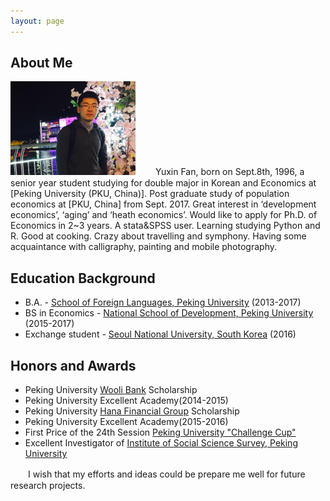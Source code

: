 ```yaml
---
layout: page
---
```


## About Me

<img src="/images/fyxhg.png" class="floatpic" width="200" height="150">
　　Yuxin Fan, born on Sept.8th, 1996, a senior year student studying for double major in Korean and Economics at [Peking University (PKU, China)]. Post graduate study of population economics at [PKU, China] from Sept. 2017. Great interest in ‘development economics’, ‘aging’ and ‘heath economics’. Would like to apply for Ph.D. of Economics in 2~3 years. A stata&SPSS user. Learning studying Python and R.  Good at cooking. Crazy about travelling and symphony. Having some acquaintance with calligraphy, painting and mobile photography. 

## Education Background

* B.A. - [School of Foreign Languages, Peking University] (2013-2017)     
* BS in Economics - [National School of Development, Peking University] (2015-2017)      
* Exchange student - [Seoul National University, South Korea] (2016)     

## Honors and Awards

* Peking University [Wooli Bank] Scholarship 
* Peking University Excellent Academy(2014-2015)
* Peking University [Hana Financial Group] Scholarship
* Peking University Excellent Academy(2015-2016)
* First Price of the 24th Session [Peking University "Challenge Cup"]
* Excellent Investigator of [Institute of Social Science Survey, Peking University]
  


　　I wish that my efforts and ideas could be prepare me well for future research projects. 




[School of Foreign Languages, Peking University]:http://sfl.pku.edu.cn/
[National School of Development, Peking University]:http://www.nsd.pku.edu.cn/
[Seoul National University, South Korea]:http://www.snu.ac.kr/
[Peking University (PKU, China)]:http://www.pku.edu.cn/
[PKU, China]:http://www.pku.edu.cn/
[Institute of Social Science Survey, Peking University]:http://www.isss.edu.cn/
[Peking University "Challenge Cup"]:http://www.tiaozhanbei.net/d1711/
[Hana Financial Group]:http://www.hanafn.com/
[Wooli Bank]:http://www.wooribank.com
